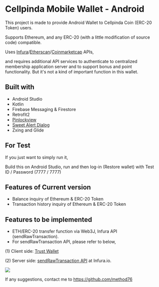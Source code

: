 # Cellpinda Mobile Wallet - Android

This project is made to provide Android Wallet to Cellpinda Coin (ERC-20 Token) users.

Supports Ethereum, and any ERC-20 (with a little modification of source code) compatible.

Uses [Infura](https://infura.io/)/[Etherscan](https://etherscan.io/apis)/[Coinmarketcap](https://coinmarketcap.com/api/) APIs, 

and requires additional API services to authenticate to centralized membership application server and to support bonus and point functionality. But it's not a kind of important function in this wallet.

## Built with
* Android Studio
* Kotlin
* Firebase Messaging & Firestore
* Retrofit2
* [Pinlockview](https://github.com/aritraroy/PinLockView)
* [Sweet Alert Dialog](https://github.com/pedant/sweet-alert-dialog)
* Zxing and Glide

## For Test

If you just want to simply run it,

Build this on Android Studio, run and then log-in (Restore wallet) with Test ID / Password (7777 / 7777)

## Features of Current version

* Balance inquiry of Ethereum & ERC-20 Token
* Transaction history inquiry of Ethereum & ERC-20 Token

## Features to be implemented

* ETH/ERC-20 transfer function via Web3J, Infura API (sendRawTransaction).
* For sendRawTransaction API, please refer to below, 

(1) Client side: [Trust Wallet](https://github.com/TrustWallet/trust-wallet-android-source)

(2) Server side: [sendRawTransaction API](https://infura.io/docs/ethereum/json-rpc/eth_sendRawTransaction) at Infura.io.


[<img src="https://wallet.cellpinda.com/img/mobile-wallet-screenshot.jpg">](https://play.google.com/store/apps/details?id=com.cellpinda.coin.wallet)


If any suggestions, contact me to https://github.com/method76
